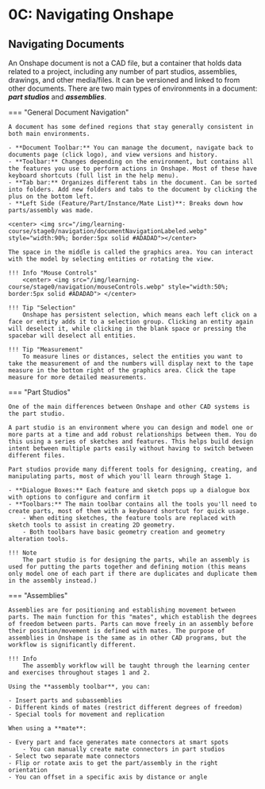 # 0C: Navigating Onshape

## Navigating Documents

An Onshape document is not a CAD file, but a container that holds data related to a project, including any number of part studios, assemblies, drawings, and other media/files. It can be versioned and linked to from other documents. There are two main types of environments in a document: ***part studios*** and ***assemblies***.

=== "General Document Navigation"

    A document has some defined regions that stay generally consistent in both main environments.

    - **Document Toolbar:** You can manage the document, navigate back to documents page (click logo), and view versions and history.
    - **Toolbar:** Changes depending on the environment, but contains all the features you use to perform actions in Onshape. Most of these have keyboard shortcuts (full list in the help menu).
    - **Tab bar:** Organizes different tabs in the document. Can be sorted into folders. Add new folders and tabs to the document by clicking the plus on the bottom left.
    - **Left Side (Feature/Part/Instance/Mate List)**: Breaks down how parts/assembly was made.

    <center> <img src="/img/learning-course/stage0/navigation/documentNavigationLabeled.webp" style="width:90%; border:5px solid #ADADAD"></center>

    The space in the middle is called the graphics area. You can interact with the model by selecting entities or rotating the view. 

    !!! Info "Mouse Controls"
        <center> <img src="/img/learning-course/stage0/navigation/mouseControls.webp" style="width:50%; border:5px solid #ADADAD"> </center>

    !!! Tip "Selection"
        Onshape has persistent selection, which means each left click on a face or entity adds it to a selection group. Clicking an entity again will deselect it, while clicking in the blank space or pressing the spacebar will deselect all entities.

    !!! Tip "Measurement"
        To measure lines or distances, select the entities you want to take the measurement of and the numbers will display next to the tape measure in the bottom right of the graphics area. Click the tape measure for more detailed measurements.


=== "Part Studios"

    One of the main differences between Onshape and other CAD systems is the part studio. 

    A part studio is an environment where you can design and model one or more parts at a time and add robust relationships between them. You do this using a series of sketches and features. This helps build design intent between multiple parts easily without having to switch between different files. 
    
    Part studios provide many different tools for designing, creating, and manipulating parts, most of which you'll learn through Stage 1. 

    - **Dialogue Boxes:** Each feature and sketch pops up a dialogue box with options to configure and confirm it
    - **Toolbars:** The main toolbar contains all the tools you'll need to create parts, most of them with a keyboard shortcut for quick usage. 
        - When editing sketches, the feature tools are replaced with sketch tools to assist in creating 2D geometry. 
        - Both toolbars have basic geometry creation and geometry alteration tools.

    !!! Note
        The part studio is for designing the parts, while an assembly is used for putting the parts together and defining motion (this means only model one of each part if there are duplicates and duplicate them in the assembly instead.)


=== "Assemblies"

    Assemblies are for positioning and establishing movement between parts. The main function for this "mates", which establish the degrees of freedom between parts. Parts can move freely in an assembly before their position/movement is defined with mates. The purpose of assemblies in Onshape is the same as in other CAD programs, but the workflow is significantly different.

    !!! Info
        The assembly workflow will be taught through the learning center and exercises throughout stages 1 and 2.

    Using the **assembly toolbar**, you can:

    - Insert parts and subassemblies
    - Different kinds of mates (restrict different degrees of freedom)
    - Special tools for movement and replication

    When using a **mate**:

    - Every part and face generates mate connectors at smart spots
        - You can manually create mate connectors in part studios
    - Select two separate mate connectors
    - Flip or rotate axis to get the part/assembly in the right orientation
    - You can offset in a specific axis by distance or angle

<br>
